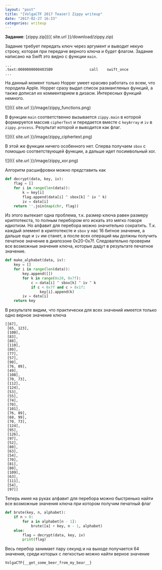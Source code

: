 ```yaml
---
layout: "post"
title: "[VolgaCTF 2017 Teaser] Zippy writeup"
date: "2017-02-27 16:33"
categories: writeup
---
```


**Задание**: [zippy.zip]({{ site.url }}/download/zippy.zip)

Задание требует передать ключ через аргумент и выводит некую строку, которая при передаче верного ключа и будет флагом. Задание написано на Swift это видно с функции `main`.
```
...
.text:00000000004035B9                 call    swift_once
...
```
На данный момент только Hopper умеет красиво работать со всем, что породила Apple. Hopper сразу выдал список размангленых функций, а также дописал их комментарием в дизасм. Интересных функций немного.

![]({{ site.url }}/image/zippy_functions.png)

В функции `main` соответственно вызывается `zippy.main` в которой формируется массив `cipherText` и передается вместе с `keyArray` и `iv` в `zippy.process`. Результат которой и выводится как флаг.

![]({{ site.url }}/image/zippy_ciphertext.png)

В этой же функции ничего особенного нет. Сперва получаем `sbox` с помощью соответствующей функции, а дальше идет посимвольный xor.

![]({{ site.url }}/image/zippy_xor.png)

Алгоритм расшифровки можно представить как
``` python
def decrypt(data, key, iv):
    flag = []
    for i in range(len(data)):
        k = key[i]
        flag.append(data[i] ^ sbox[k] ^ iv ^ k)
        iv = data[i]
    return ''.join(map(chr, flag))
```

Из этого вытекает одна проблема, т.к. размер ключа равен размеру криптотекста, то полным перебором его искать это мягко говоря идиотизм. Но алфавит для перебора можно значительно сократить. Т.к. каждый элемент в криптотексте и `sbox` у нас 16 битное значение, а дальше еще и `iv` им станет, а после всех операций мы должны получить печатное значение в диапозоне 0x20-0x7f. Следовательно проверим все возможные значения ключа, которые дадут в результате печатное значение.
``` python
def make_alphabet(data, iv):
    key = []
    for i in range(len(data)):
        key.append([])
        for k in range(0x20, 0x7f):
            c = data[i] ^ sbox[k] ^ iv ^ k
            if c < 0x7f and c > 0x1f:
                key[i].append(k)
        iv = data[i]
    return key
```
В результате видим, что практически для всех значений имеется только одно верное значение ключа
```
[[67],
 [65, 123],
 [100],
 [83],
 [88],
 [110],
 [80],
 [77],
 [57],
 [90],
 [76, 89],
 [49],
 [108],
 [70, 73],
 [112],
 [124],
 [53],
 [55],
 [74],
 [70],
 [101],
 [76, 89],
 [68, 99],
 [70, 73],
 [124],
 [95],
 [126],
 [97],
 [52],
 [80],
 [63],
 [54],
 [70],
 [81],
 [80],
 [109],
 [63],
 [111],
 [54],
 [97]]
```
Теперь имея на руках алфавит для перебора можно быстренько найти все возможные значения ключа при котором получим печатный флаг

``` python
def brute(key, n, alphabet):
    if n > 0:
        for a in alphabet[n - 1]:
            brute([a] + key, n - 1, alphabet)
    else:
        flag = decrypt(data, key, iv)
        print(flag)
```
Весь перебор занимает пару секунд и на выходе получается 64 значения, среди которых с легкостью можно найти верное значение
```
VolgaCTF{__get_some_beer_from_my_bear__}
```
